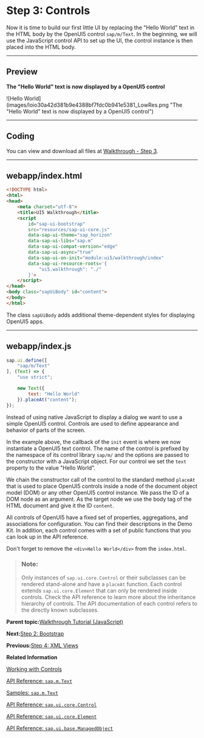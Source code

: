 <!-- loioddbceecd7d3d42eea9cf78a820a238fb -->

# Step 3: Controls

Now it is time to build our first little UI by replacing the "Hello World" text in the HTML body by the OpenUI5 control `sap/m/Text`. In the beginning, we will use the JavaScript control API to set up the UI, the control instance is then placed into the HTML body.

***

## Preview

  
  
**The "Hello World" text is now displayed by a OpenUI5 control**

![Hello World](images/loio30a42d381b9e4388bf7fdc0b941e5381_LowRes.png "The "Hello World" text is now displayed by a OpenUI5
					control")

***

<a name="loioddbceecd7d3d42eea9cf78a820a238fb__section_ccm_jyv_xfb"/>

## Coding

You can view and download all files at [Walkthrough - Step 3](https://ui5.sap.com/#/entity/sap.m.tutorial.walkthrough/sample/sap.m.tutorial.walkthrough.03).

***

<a name="loioddbceecd7d3d42eea9cf78a820a238fb__section_dcm_jyv_xfb"/>

## webapp/index.html

```html
<!DOCTYPE html>
<html>
<head>
	<meta charset="utf-8">
	<title>UI5 Walkthrough</title>
	<script
		id="sap-ui-bootstrap"
		src="resources/sap-ui-core.js"
		data-sap-ui-theme="sap_horizon"
		data-sap-ui-libs="sap.m"
		data-sap-ui-compat-version="edge"
		data-sap-ui-async="true"
		data-sap-ui-on-init="module:ui5/walkthrough/index"
		data-sap-ui-resource-roots='{
			"ui5.walkthrough": "./"
		}'>
	</script>
</head>
<body class="sapUiBody" id="content">
</body>
</html>
```

The class `sapUiBody` adds additional theme-dependent styles for displaying OpenUI5 apps.

***

<a name="loioddbceecd7d3d42eea9cf78a820a238fb__section_yk4_kyv_xfb"/>

## webapp/index.js

```js
sap.ui.define([
	"sap/m/Text"
], (Text) => {
	"use strict";

	new Text({
		text: "Hello World"
	}).placeAt("content");
});
```

Instead of using native JavaScript to display a dialog we want to use a simple OpenUI5 control. Controls are used to define appearance and behavior of parts of the screen.

In the example above, the callback of the `init` event is where we now instantiate a OpenUI5 text control. The name of the control is prefixed by the namespace of its control library `sap/m/` and the options are passed to the constructor with a JavaScript object. For our control we set the `text` property to the value "Hello World".

We chain the constructor call of the control to the standard method `placeAt` that is used to place OpenUI5 controls inside a node of the document object model \(DOM\) or any other OpenUI5 control instance. We pass the ID of a DOM node as an argument. As the target node we use the body tag of the HTML document and give it the ID `content`.

All controls of OpenUI5 have a fixed set of properties, aggregations, and associations for configuration. You can find their descriptions in the Demo Kit. In addition, each control comes with a set of public functions that you can look up in the API reference.

Don't forget to remove the `<div>Hello World</div>` from the `index.html`.

> ### Note:  
> Only instances of `sap.ui.core.Control` or their subclasses can be rendered stand-alone and have a `placeAt` function. Each control extends `sap.ui.core.Element` that can only be rendered inside controls. Check the API reference to learn more about the inheritance hierarchy of controls. The API documentation of each control refers to the directly known subclasses.

**Parent topic:**[Walkthrough Tutorial \(JavaScript\)](walkthrough-tutorial-javascript-3da5f4b.md "In this tutorial we will introduce you to all major development paradigms of OpenUI5.")

**Next:**[Step 2: Bootstrap](step-2-bootstrap-fe12df2.md "Before we can do something with OpenUI5, we need to load and initialize it. This process of loading and initializing OpenUI5 is called bootstrapping. Once this bootstrapping is finished, we simply display an alert.")

**Previous:**[Step 4: XML Views](step-4-xml-views-1409791.md "Putting all our UI into the index.js file will very soon result in a messy setup, and there is quite a bit of work ahead of us. So let's do a first modularization by putting the sap/m/Text control into a dedicated view.")

**Related Information**  


[Working with Controls](../04_Essentials/working-with-controls-91f0a22.md "Controls are used to define the appearance and behavior of screen areas.")

[API Reference: `sap.m.Text`](https://ui5.sap.com/#/api/sap.m.Text)

[Samples: `sap.m.Text` ](https://ui5.sap.com/#/entity/sap.m.Text)

[API Reference: `sap.ui.core.Control`](https://ui5.sap.com/#/api/sap.ui.core.Control)

[API Reference: `sap.ui.core.Element`](https://ui5.sap.com/#/api/sap.ui.core.Element)

[API Reference: `sap.ui.base.ManagedObject`](https://ui5.sap.com/#/api/sap.ui.base.ManagedObject)

